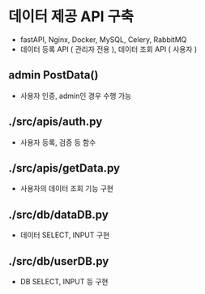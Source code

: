 # 데이터 제공 API 구축 
- fastAPI, Nginx, Docker, MySQL, Celery, RabbitMQ
- 데이터 등록 API ( 관리자 전용 ), 데이터 조회 API ( 사용자 )

## admin PostData() 
- 사용자 인증, admin인 경우 수행 가능 

## ./src/apis/auth.py
- 사용자 등록, 검증 등 함수 

## ./src/apis/getData.py
- 사용자의 데이터 조회 기능 구현 

## ./src/db/dataDB.py
- 데이터 SELECT, INPUT 구현

## ./src/db/userDB.py
- DB SELECT, INPUT 등 구현 